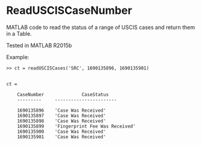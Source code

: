 # ReadUSCISCaseNumber
MATLAB code to read the status of a range of USCIS cases and return them in a Table.

Tested in MATLAB R2015b

Example:

```
>> ct = readUSCISCases('SRC', 1690135896, 1690135901)


ct = 

    CaseNumber              CaseStatus          
    ---------     -----------------------

    1690135896    'Case Was Received'           
    1690135897    'Case Was Received'           
    1690135898    'Case Was Received'           
    1690135899    'Fingerprint Fee Was Received'
    1690135900    'Case Was Received'           
    1690135901    'Case Was Received'      
```
